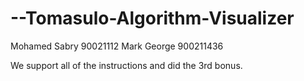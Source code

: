 # --Tomasulo-Algorithm-Visualizer
Mohamed Sabry 90021112
Mark George 900211436

We support all of the instructions and did the 3rd bonus. 
